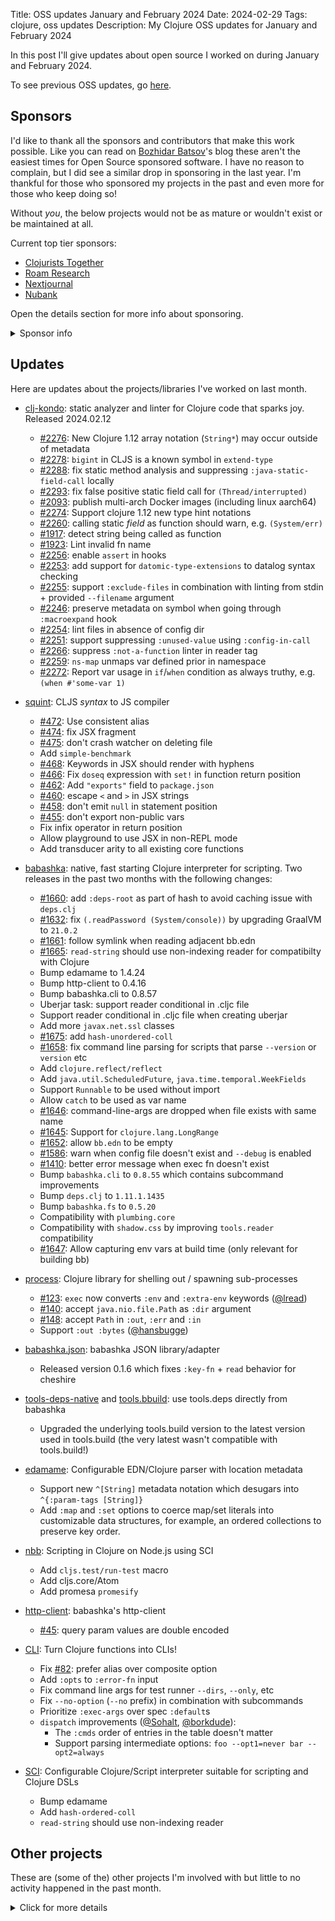 Title: OSS updates January and February 2024
Date: 2024-02-29
Tags: clojure, oss updates
Description: My Clojure OSS updates for January and February 2024

In this post I'll give updates about open source I worked on during January and February 2024.

To see previous OSS updates, go [here](https://blog.michielborkent.nl/tags/oss-updates.html).

## Sponsors

I'd like to thank all the sponsors and contributors that make this work
possible. Like you can read on [Bozhidar
Batsov](https://metaredux.com/posts/2024/02/15/cider-community-impact.html)'s
blog these aren't the easiest times for Open Source sponsored software. I have
no reason to complain, but I did see a similar drop in sponsoring in the last
year. I'm thankful for those who sponsored my projects in the past and even more
for those who keep doing so!

Without _you_, the below projects would not be as mature or wouldn't
exist or be maintained at all.

Current top tier sponsors:

- [Clojurists Together](https://clojuriststogether.org/)
- [Roam Research](https://roamresearch.com/)
- [Nextjournal](https://nextjournal.com/)
- [Nubank](https://nubank.com.br)

Open the details section for more info about sponsoring.

<details>
<summary>Sponsor info</summary>

If you want to ensure that the projects I work on are sustainably maintained,
you can sponsor this work in the following ways. Thank you!

- [Github Sponsors](https://github.com/sponsors/borkdude)
- The [Babaska](https://opencollective.com/babashka) or [Clj-kondo](https://opencollective.com/clj-kondo) OpenCollective
- [Ko-fi](https://ko-fi.com/borkdude)
- [Patreon](https://www.patreon.com/borkdude)
- [Clojurists Together](https://www.clojuriststogether.org/)

If you're used to sponsoring through some other means which isn't listed above, please get in touch.

On to the projects that I've been working on!
</details>

<!--

sources: https://github.com/borkdude
local ~/dev and ~/dev/babashka dir (since github doesn't show all repos)

-->

## Updates

Here are updates about the projects/libraries I've worked on last month.

- [clj-kondo](https://github.com/clj-kondo/clj-kondo): static analyzer and linter for Clojure code that sparks joy.
  Released 2024.02.12
  - [#2276](https://github.com/clj-kondo/clj-kondo/issues/2276): New Clojure 1.12 array notation (`String*`) may occur outside of metadata
  - [#2278](https://github.com/clj-kondo/clj-kondo/issues/2278): `bigint` in CLJS is a known symbol in `extend-type`
  - [#2288](https://github.com/clj-kondo/clj-kondo/issues/2288): fix static method analysis and suppressing `:java-static-field-call` locally
  - [#2293](https://github.com/clj-kondo/clj-kondo/issues/2293): fix false positive static field call for `(Thread/interrupted)`
  - [#2093](https://github.com/clj-kondo/clj-kondo/issues/2093): publish multi-arch Docker images (including linux aarch64)
  - [#2274](https://github.com/clj-kondo/clj-kondo/issues/2274): Support clojure 1.12 new type hint notations
  - [#2260](https://github.com/clj-kondo/clj-kondo/issues/2260): calling static _field_ as function should warn, e.g. `(System/err)`
  - [#1917](https://github.com/clj-kondo/clj-kondo/issues/1917): detect string being called as function
  - [#1923](https://github.com/clj-kondo/clj-kondo/issues/1923): Lint invalid fn name
  - [#2256](https://github.com/clj-kondo/clj-kondo/issues/2256): enable `assert` in hooks
  - [#2253](https://github.com/clj-kondo/clj-kondo/issues/2253): add support for `datomic-type-extensions` to datalog syntax checking
  - [#2255](https://github.com/clj-kondo/clj-kondo/issues/2255): support `:exclude-files` in combination with linting from stdin + provided `--filename` argument
  - [#2246](https://github.com/clj-kondo/clj-kondo/issues/2246): preserve metadata on symbol when going through `:macroexpand` hook
  - [#2254](https://github.com/clj-kondo/clj-kondo/issues/2254): lint files in absence of config dir
  - [#2251](https://github.com/clj-kondo/clj-kondo/issues/2251): support suppressing `:unused-value` using `:config-in-call`
  - [#2266](https://github.com/clj-kondo/clj-kondo/issues/2266): suppress `:not-a-function` linter in reader tag
  - [#2259](https://github.com/clj-kondo/clj-kondo/issues/2259): `ns-map` unmaps var defined prior in namespace
  - [#2272](https://github.com/clj-kondo/clj-kondo/issues/2272): Report var usage in `if`/`when` condition as always truthy, e.g. `(when #'some-var 1)`

- [squint](https://github.com/squint-cljs/squint): CLJS _syntax_ to JS compiler
  - [#472](https://github.com/squint-cljs/squint/issues/472): Use consistent alias
  - [#474](https://github.com/squint-cljs/squint/issues/474): fix JSX fragment
  - [#475](https://github.com/squint-cljs/squint/issues/475): don't crash watcher on deleting file
  - Add `simple-benchmark`
  - [#468](https://github.com/squint-cljs/squint/issues/468): Keywords in JSX should render with hyphens
  - [#466](https://github.com/squint-cljs/squint/issues/466): Fix `doseq` expression with `set!` in function return position
  - [#462](https://github.com/squint-cljs/squint/issues/462): Add `"exports"` field to `package.json`
  - [#460](https://github.com/squint-cljs/squint/issues/460): escape `<` and `>` in JSX strings
  - [#458](https://github.com/squint-cljs/squint/issues/458): don't emit `null` in statement position
  - [#455](https://github.com/squint-cljs/squint/issues/455): don't export non-public vars
  - Fix infix operator in return position
  - Allow playground to use JSX in non-REPL mode
  - Add transducer arity to all existing core functions

- [babashka](https://github.com/babashka/babashka): native, fast starting Clojure interpreter for scripting.
  Two releases in the past two months with the following changes:
  - [#1660](https://github.com/babashka/babashka/issues/1660): add `:deps-root` as part of hash to avoid caching issue with `deps.clj`
  - [#1632](https://github.com/babashka/babashka/issues/1632): fix `(.readPassword (System/console))` by upgrading GraalVM to `21.0.2`
  - [#1661](https://github.com/babashka/babashka/issues/1661): follow symlink when reading adjacent bb.edn
  - [#1665](https://github.com/babashka/babashka/issues/1665): `read-string` should use non-indexing reader for compatibilty with Clojure
  - Bump edamame to 1.4.24
  - Bump http-client to 0.4.16
  - Bump babashka.cli to 0.8.57
  - Uberjar task: support reader conditional in .cljc file
  - Support reader conditional in .cljc file when creating uberjar
  - Add more `javax.net.ssl` classes
  - [#1675](https://github.com/babashka/babashka/issues/1675): add `hash-unordered-coll`
  - [#1658](https://github.com/babashka/babashka/issues/1658): fix command line parsing for scripts that parse `--version` or `version` etc
  - Add `clojure.reflect/reflect`
  - Add `java.util.ScheduledFuture`, `java.time.temporal.WeekFields`
  - Support `Runnable` to be used without import
  - Allow `catch` to be used as var name
  - [#1646](https://github.com/babashka/babashka/issues/1646): command-line-args are dropped when file exists with same name
  - [#1645](https://github.com/babashka/babashka/issues/1645): Support for `clojure.lang.LongRange`
  - [#1652](https://github.com/babashka/babashka/issues/1652): allow `bb.edn` to be empty
  - [#1586](https://github.com/babashka/babashka/issues/1586): warn when config file doesn't exist and `--debug` is enabled
  - [#1410](https://github.com/babashka/babashka/issues/1410): better error message when exec fn doesn't exist
  - Bump `babashka.cli` to `0.8.55` which contains subcommand improvements
  - Bump `deps.clj` to `1.11.1.1435`
  - Bump `babashka.fs` to `0.5.20`
  - Compatibility with `plumbing.core`
  - Compatibility with `shadow.css` by improving `tools.reader` compatibility
  - [#1647](https://github.com/babashka/babashka/issues/1647): Allow capturing env vars at build time (only relevant for building bb)

- [process](https://github.com/babashka/process): Clojure library for shelling out / spawning sub-processes
  - [#123](https://github.com/babashka/process/issues/123): `exec` now converts `:env` and `:extra-env` keywords ([@lread](https://github.com/lread))
  - [#140](https://github.com/babashka/process/issues/140): accept `java.nio.file.Path` as `:dir` argument
  - [#148](https://github.com/babashka/process/issues/148): accept `Path` in `:out`, `:err` and `:in`
  - Support `:out :bytes` ([@hansbugge](https://github.com/hansbugge))

- [babashka.json](https://github.com/babashka/json): babashka JSON library/adapter
  - Released version 0.1.6 which fixes `:key-fn` + `read` behavior for cheshire

- [tools-deps-native](https://github.com/babashka/tools-deps-native) and [tools.bbuild](https://github.com/babashka/tools.bbuild): use tools.deps directly from babashka
  - Upgraded the underlying tools.build version to the latest version used in tools.build (the very latest wasn't compatible with tools.build!)

- [edamame](https://github.com/borkdude/edamame): Configurable EDN/Clojure parser with location metadata
  - Support new `^[String]` metadata notation which desugars into `^{:param-tags [String]}`
  - Add `:map` and `:set` options to coerce map/set literals into customizable data structures, for example, an ordered collections to preserve key order.

- [nbb](https://github.com/babashka/nbb): Scripting in Clojure on Node.js using SCI
  - Add `cljs.test/run-test` macro
  - Add cljs.core/Atom
  - Add promesa `promesify`

- [http-client](https://github.com/babashka/http-client): babashka's http-client
  - [#45](https://github.com/babashka/http-client/issues/45): query param values are double encoded

- [CLI](https://github.com/babashka/cli): Turn Clojure functions into CLIs!
  - Fix [#82](https://github.com/babashka/cli/issues/82): prefer alias over composite option
  - Add `:opts` to `:error-fn` input
  - Fix command line args for test runner `--dirs`, `--only`, etc
  - Fix `--no-option` (`--no` prefix) in combination with subcommands
  - Prioritize `:exec-args` over spec `:default`s
  - `dispatch` improvements ([@Sohalt](https://github.com/Sohalt), [@borkdude](https://github.com/borkdude)):
    - The `:cmds` order of entries in the table doesn't matter
    - Support parsing intermediate options: `foo --opt1=never bar --opt2=always`

- [SCI](https://github.com/babashka/sci): Configurable Clojure/Script interpreter suitable for scripting and Clojure DSLs
  - Bump edamame
  - Add `hash-ordered-coll`
  - `read-string` should use non-indexing reader

## Other projects

These are (some of the) other projects I'm involved with but little to no activity
happened in the past month.

<details>
<summary>Click for more details</summary>
- [http-server](https://github.com/babashka/http-server): serve static assets

- [cherry](https://github.com/squint-cljs/cherry): Experimental ClojureScript to ES6 module compiler

- [fs](https://github.com/babashka/fs) - File system utility library for Clojure

- [neil](https://github.com/babashka/neil): A CLI to add common aliases and features to deps.edn-based projects

- [squint-macros](https://github.com/squint-cljs/squint-macros): a couple of
  macros that stand-in for
  [applied-science/js-interop](https://github.com/applied-science/js-interop)
  and [promesa](https://github.com/funcool/promesa) to make CLJS projects
  compatible with squint and/or cherry.

- [sci.configs](https://github.com/babashka/sci.configs): A collection of ready to be used SCI configs.

- [grasp](https://github.com/borkdude/grasp): Grep Clojure code using clojure.spec regexes

- [lein-clj-kondo](https://github.com/clj-kondo/lein-clj-kondo): a leiningen plugin for clj-kondo

- [http-kit](https://github.com/http-kit/http-kit): Simple, high-performance event-driven HTTP client+server for Clojure.

- [deps.clj](https://github.com/borkdude/deps.clj): A faithful port of the clojure CLI bash script to Clojure

- [babashka.nrepl](https://github.com/babashka/babashka.nrepl): The nREPL server from babashka as a library, so it can be used from other SCI-based CLIs

- [rewrite-edn](https://github.com/borkdude/rewrite-edn): Utility lib on top of
  rewrite-clj with common operations to update EDN while preserving whitespace
  and comments
- [jet](https://github.com/borkdude/jet): CLI to transform between JSON, EDN, YAML and Transit using Clojure
- [quickdoc](https://github.com/borkdude/quickdoc): Quick and minimal API doc generation for Clojure
- [pod-babashka-go-sqlite3](https://github.com/babashka/pod-babashka-go-sqlite3): A babashka pod for interacting with sqlite3
- [pod-babashka-fswatcher](https://github.com/babashka/pod-babashka-fswatcher): babashka filewatcher pod
- [lein2deps](https://github.com/borkdude/lein2deps): leiningen to deps.edn converter
- [scittle](https://github.com/babashka/scittle): Execute Clojure(Script) directly from browser script tags via SCI
- [sql pods](https://github.com/babashka/babashka-sql-pods): babashka pods for SQL databases
- [cljs-showcase](https://github.com/borkdude/cljs-showcase): Showcase CLJS libs using SCI
- [babashka.book](https://github.com/babashka/book): Babashka manual
- [instaparse-bb](https://github.com/babashka/instaparse-bb)
- [rewrite-clj](https://github.com/clj-commons/rewrite-clj): Rewrite Clojure code and edn
- [pod-babashka-buddy](https://github.com/babashka/pod-babashka-buddy): A pod around buddy core (Cryptographic Api for Clojure).
- [gh-release-artifact](https://github.com/borkdude/gh-release-artifact): Upload artifacts to Github releases idempotently
- [carve](https://github.com/borkdude/carve) - Remove unused Clojure vars
- [4ever-clojure](https://github.com/oxalorg/4ever-clojure) - Pure CLJS version of 4clojure, meant to run forever!
- [pod-babashka-lanterna](https://github.com/babashka/pod-babashka-lanterna): Interact with clojure-lanterna from babashka
- [joyride](https://github.com/BetterThanTomorrow/joyride): VSCode CLJS scripting and REPL (via [SCI](https://github.com/babashka/sci))
- [clj2el](https://borkdude.github.io/clj2el/): transpile Clojure to elisp
- [deflet](https://github.com/borkdude/deflet): make let-expressions REPL-friendly!
- [deps.add-lib](https://github.com/borkdude/deps.add-lib): Clojure 1.12's add-lib feature for leiningen and/or other environments without a specific version of the clojure CLI

</details>

